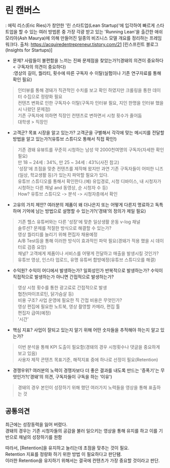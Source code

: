 # 린 캔버스
: 에릭 리스(Eric Ries)가 창안한 '린 스타트업(Lean Startup)'에 입각하여 빠르게 스타트업을 할 수 있는 여러 방법론 중 가장 각광 받고 있는 'Running Lean'을 출간한 애쉬 모리아(Ash Maurya)에 의해 만들어진 일종의 비즈니스 모델 개요를 정리하는 프레임워크다.
출처: https://acquiredentrepreneur.tistory.com/21 [린스프린트 블로그 (Insights for Startups)]

- 문제? 사람들이 불편함을 느끼는 진짜 문제점을 찾았는가?(경돼의 의견이 중요하다 < 구독자의 의견이 중요하다)<br>
  :영상의 길이, 퀄리티, 횟수에 따른 구독자 수 이탈(실험이나 기존 연구자료를 통해 확인 필요)<br>

>인터뷰를 통해 경돼가 직관적인 수치를 보고 확인 하였지만 크롤링을 통한 데이터 수집으로 정량화 필요<br>
>컨텐츠 변화로 인한 구독자수 이탈(구독자 인터뷰 필요, 지인 한명을 인터뷰 했을 시 나왔던 문제점)<br>
>기존 구독자에 의하면 직장인 컨텐츠로 변하면서 시청 횟수가 줄어둠<br>
>대학생 > 직장인<br>

- 고객군? 목표 시장을 알고 있는가? 고객군을 구별해서 각각에 맞는 메시지를 전달할 방법을 알고 있는가?(유튜브 스튜디오 통해서 직접 확인!)<br>
>기존 경돼 유뷰트를 꾸준히 시청하는 남성 약 2000천여명의 구독자(자세한 확인 필요)<br>
>만 18 ~ 24세 : 34%, 만 25 ~ 34세 : 43%(사진 참고)<br>
>'성장'에 초점을 맞춘 컨텐츠를 제작해 왔지만 과연 기존 구독자들이 어떠한 니즈(일상, 학교생활 등)가 있는지 파악할 필요가 있다.<br>
>유튜브 스튜디오를 통해서 확인한다.(예) 유입경로, 시청 디바이스, 내 시청자가 시청하는 다른 채널 and 동영상, 순 시청자 수 등)<br>
>How? 유튜브 스튜디오 -> 분석 -> 시청자층에서 확인<br>
- 고유의 가치 제안? 여러분의 제품이 왜 더나은지 또는 어떻게 다른지 명료하고 독특하며 기억에 남는 방법으로 설명할 수 있는가?(‘경돼’의 정의가 제일 필요)<br>
>기존 헬스 유튜버와는 다른 '성장'에 맞춘 일상생활 운동 v-log 채널<br>
>솔루션? 문제를 적절한 방식으로 해결할 수 있는가?<br>
>영상 퀄리티를 늘리기 위해 편집자 채용예정<br>
>A/B Test등을 통해 이러한 방식이 효과적인 파악 필요(경돼가 적용 했을 시 데이터로 검증 요망)<br>
채널? 고객에게 제품이나 서비스를 어떻게 전달하고 매출을 발생시킬 것인가?<br>
유튜브 영상, 인스타 업로드, 유명 유튜버 합방예정(유튜브 스튜디오를 해결)<br>
- 수익원? 수익이 어디에서 발생하는가? 일회성인가 반복적으로 발생하는가? 수익이 직접적으로 발생하는가 아니면 간접적으로 발생하는가?
>영상 시청 횟수를 통한 광고료로 간접적으로 발생<br>
>협찬(마이프로틴, 닭가슴살 등)<br>
>비용 구조? 사업 운영에 필요한 직 간접 비용은 무엇인가?<br>
>영상 편집에 필요한 노트북, 영상 촬영할 카메라, 편집 툴<br>
>편집자 급여(예정)<br>
>'시간'
- 핵심 지표? 사업이 잘되고 있는지 알기 위해 어떤 숫자들을 추적해야 하는지 알고 있는가?<br>
>이번 분석을 통해 KPI 도출이 필요함(경돼의 경우 시청횟수나 댓글을 중요하게 보고 있음)<br>
>사용자 제작 콘텐츠 목표기준, 해적지표 중에 하나로 선정이 필요(Retention)<br>
- 경쟁우위? 여러분의 노력이 경쟁자보다 더 좋은 결과를 내도록 만드는 '증폭기'는 무엇인가?(‘경돼’의 의견, 구독자들이 구독을 하는 ‘이유')<br>
>경돼의 경우 본인이 성장하기 위해 했던 여러가지 노력들을 영상을 통해 표출하는 것<br>

## 공통의견
최근에는 성장동력을 잃어 버렸다.  
경돼의 경우는 기존 시청자들의 공감을 불러 일으키는 영상을 통해 유지를 하고 이를 기반으로 채널의 성장하기를 원함  

따라서, [Retention]을 유지하고 늘리는데 초점을 맞추는 것이 필요.  
Retention 지표를 정량화 하기 위한 방법 이 필요하다고 판단됌.  
이러한 Retention을 유지하기 위해서는 결국에 컨텐츠가 가장 중요할 것이라고 판단.  
